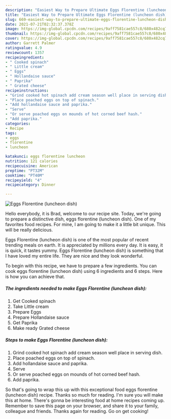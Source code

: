 ```yaml
---
description: "Easiest Way to Prepare Ultimate Eggs Florentine (luncheon dish)"
title: "Easiest Way to Prepare Ultimate Eggs Florentine (luncheon dish)"
slug: 669-easiest-way-to-prepare-ultimate-eggs-florentine-luncheon-dish
date: 2021-07-21T02:32:37.378Z
image: https://img-global.cpcdn.com/recipes/9aff7581cae557c8/680x482cq70/eggs-florentine-luncheon-dish-recipe-main-photo.jpg
thumbnail: https://img-global.cpcdn.com/recipes/9aff7581cae557c8/680x482cq70/eggs-florentine-luncheon-dish-recipe-main-photo.jpg
cover: https://img-global.cpcdn.com/recipes/9aff7581cae557c8/680x482cq70/eggs-florentine-luncheon-dish-recipe-main-photo.jpg
author: Garrett Palmer
ratingvalue: 4.9
reviewcount: 1357
recipeingredient:
- " Cooked spinach"
- " Little cream"
- " Eggs"
- " Hollandaise sauce"
- " Paprika"
- " Grated cheese"
recipeinstructions:
- "Grind cooked hot spinach add cream season well place in serving dish."
- "Place poached eggs on top of spinach."
- "Add hollandaise sauce and paprika."
- "Serve"
- "Or serve poached eggs on mounds of hot corned beef hash."
- "Add paprika."
categories:
- Recipe
tags:
- eggs
- florentine
- luncheon

katakunci: eggs florentine luncheon 
nutrition: 121 calories
recipecuisine: American
preptime: "PT32M"
cooktime: "PT40M"
recipeyield: "4"
recipecategory: Dinner

---
```



![Eggs Florentine (luncheon dish)](https://img-global.cpcdn.com/recipes/9aff7581cae557c8/680x482cq70/eggs-florentine-luncheon-dish-recipe-main-photo.jpg)

Hello everybody, it is Brad, welcome to our recipe site. Today, we're going to prepare a distinctive dish, eggs florentine (luncheon dish). One of my favorites food recipes. For mine, I am going to make it a little bit unique. This will be really delicious.



Eggs Florentine (luncheon dish) is one of the most popular of recent trending meals on earth. It is appreciated by millions every day. It is easy, it is quick, it tastes yummy. Eggs Florentine (luncheon dish) is something that I have loved my entire life. They are nice and they look wonderful.


To begin with this recipe, we have to prepare a few ingredients. You can cook eggs florentine (luncheon dish) using 6 ingredients and 6 steps. Here is how you can achieve that.

<!--inarticleads1-->

##### The ingredients needed to make Eggs Florentine (luncheon dish):

1. Get  Cooked spinach
1. Take  Little cream
1. Prepare  Eggs
1. Prepare  Hollandaise sauce
1. Get  Paprika
1. Make ready  Grated cheese




<!--inarticleads2-->

##### Steps to make Eggs Florentine (luncheon dish):

1. Grind cooked hot spinach add cream season well place in serving dish.
1. Place poached eggs on top of spinach.
1. Add hollandaise sauce and paprika.
1. Serve
1. Or serve poached eggs on mounds of hot corned beef hash.
1. Add paprika.




So that's going to wrap this up with this exceptional food eggs florentine (luncheon dish) recipe. Thanks so much for reading. I'm sure you will make this at home. There's gonna be interesting food at home recipes coming up. Remember to save this page on your browser, and share it to your family, colleague and friends. Thanks again for reading. Go on get cooking!
